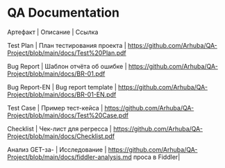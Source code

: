 # QA Documentation 

Артефакт       | Описание                    | Ссылка

Test Plan      | План тестирования проекта   | https://github.com/Arhuba/QA-Project/blob/main/docs/Test%20Plan.pdf

Bug Report     | Шаблон отчёта об ошибке     | https://github.com/Arhuba/QA-Project/blob/main/docs/BR-01.pdf
 
Bug Report-EN  | Bug report template         | https://github.com/Arhuba/QA-Project/blob/main/docs/BR-01-EN.pdf
 
Test Case      | Пример тест-кейса           | https://github.com/Arhuba/QA-Project/blob/main/docs/Test%20Case.pdf

Checklist      | Чек-лист для регресса       | https://github.com/Arhuba/QA-Project/blob/main/docs/Checklist.pdf

Анализ GET-за- | Исследование                | https://github.com/Arhuba/QA-Project/blob/main/docs/fiddler-analysis.md 
проса в Fiddler|
